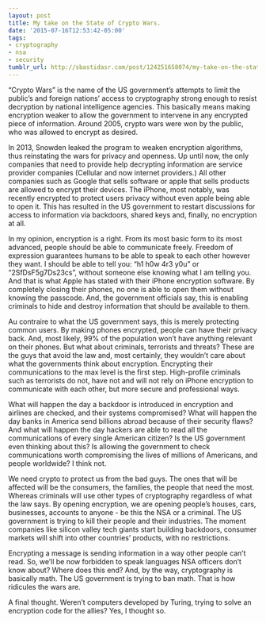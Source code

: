 ```yaml
---
layout: post
title: My take on the State of Crypto Wars.
date: '2015-07-16T12:53:42-05:00'
tags:
- cryptography
- nsa
- security
tumblr_url: http://sbastidasr.com/post/124251658074/my-take-on-the-state-of-crypto-wars
---
```

“Crypto Wars” is the name of the US government’s attempts to limit the public’s and foreign nations’ access to cryptography strong enough to resist decryption by national intelligence agencies. This basically means making encryption weaker to allow the government to intervene in any encrypted piece of information. Around 2005, crypto wars were won by the public, who was allowed to encrypt as desired.

In 2013, Snowden leaked the program to weaken encryption algorithms, thus reinstating the wars for privacy and openness. Up until now, the only companies that need to provide help decrypting information are service provider companies (Cellular and now internet providers.) All other companies such as Google that sells software or apple that sells products are allowed to encrypt their devices. The iPhone, most notably, was recently encrypted to protect users privacy without even apple being able to open it. This has resulted in the US government to restart discussions for access to information via backdoors, shared keys and, finally, no encryption at all.

In my opinion, encryption is a right. From its most basic form to its most advanced, people should be able to communicate freely. Freedom of expression guarantees humans to be able to speak to each other however they want. I should be able to tell you: “h1 h0w 4r3 y0u” or “2SfDsF5g7Ds23cs”, without someone else knowing what I am telling you. And that is what Apple has stated with their iPhone encryption software. By completely closing their phones, no one is able to open them without knowing the passcode. And, the government officials say, this is enabling criminals to hide and destroy information that should be available to them.

Au contraire to what the US government says, this is merely protecting common users. By making phones encrypted, people can have their privacy back. And, most likely, 99% of the population won’t have anything relevant on their phones. But what about criminals, terrorists and threats? These are the guys that avoid the law and, most certainly, they wouldn’t care about what the governments think about encryption. Encrypting their communications to the max level is the first step. High-profile criminals such as terrorists do not, have not and will not rely on iPhone encryption to communicate with each other, but more secure and professional ways.

What will happen the day a backdoor is introduced in encryption and airlines are checked, and their systems compromised? What will happen the day banks in America send billions abroad because of their security flaws? And what will happen the day hackers are able to read all the communications of every single American citizen? Is the US government even thinking about this? Is allowing the government to check communications worth compromising the lives of millions of Americans, and people worldwide? I think not.

We need crypto to protect us from the bad guys. The ones that will be affected will be the consumers, the families, the people that need the most. Whereas criminals will use other types of cryptography regardless of what the law says. By opening encryption, we are opening people’s houses, cars, businesses, accounts to anyone - be this the NSA or a criminal. The US government is trying to kill their people and their industries. The moment companies like silicon valley tech giants start building backdoors, consumer markets will shift into other countries’ products, with no restrictions.

Encrypting a message is sending information in a way other people can’t read. So, we’ll be now forbidden to speak languages NSA officers don’t know about? Where does this end? And, by the way, cryptography is basically math. The US government is trying to ban math. That is how ridicules the wars are.

A final thought. Weren’t computers developed by Turing, trying to solve an encryption code for the allies? Yes, I thought so.
